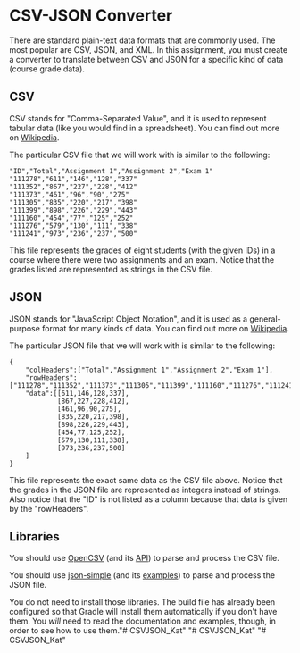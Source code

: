 # CSV-JSON Converter
There are standard plain-text data formats that are commonly used. The most popular are CSV, JSON, and XML. In this assignment, 
you must create a converter to translate between CSV and JSON for a specific kind of data (course grade data).

## CSV
CSV stands for "Comma-Separated Value", and it is used to represent tabular data (like you would find in a spreadsheet). You can 
find out more on [Wikipedia](https://en.wikipedia.org/wiki/Comma-separated_values).

The particular CSV file that we will work with is similar to the following:

    "ID","Total","Assignment 1","Assignment 2","Exam 1"
    "111278","611","146","128","337"
    "111352","867","227","228","412"
    "111373","461","96","90","275"
    "111305","835","220","217","398"
    "111399","898","226","229","443"
    "111160","454","77","125","252"
    "111276","579","130","111","338"
    "111241","973","236","237","500"

This file represents the grades of eight students (with the given IDs) in a course where there were two assignments and an exam. 
Notice that the grades listed are represented as strings in the CSV file.
    
## JSON
JSON stands for "JavaScript Object Notation", and it is used as a general-purpose format for many kinds of data. You can find 
out more on [Wikipedia](https://en.wikipedia.org/wiki/JSON).

The particular JSON file that we will work with is similar to the following:

    {
        "colHeaders":["Total","Assignment 1","Assignment 2","Exam 1"],
        "rowHeaders":["111278","111352","111373","111305","111399","111160","111276","111241"],
        "data":[[611,146,128,337],
                [867,227,228,412],
                [461,96,90,275],
                [835,220,217,398],
                [898,226,229,443],
                [454,77,125,252],
                [579,130,111,338],
                [973,236,237,500]
        ]
    }

This file represents the exact same data as the CSV file above. Notice that the grades in the JSON file are represented as 
integers instead of strings. Also notice that the "ID" is not listed as a column because that data is given by the "rowHeaders".

## Libraries
You should use [OpenCSV](http://opencsv.sourceforge.net/) (and its [API](http://opencsv.sourceforge.net/apidocs/)) to parse and process the CSV file.

You should use [json-simple](https://code.google.com/archive/p/json-simple/) (and its [examples](https://code.google.com/archive/p/json-simple/wikis)) to parse and process the JSON file.

You do not need to install those libraries. The build file has already been configured so that Gradle will install them automatically if 
you don't have them. You *will* need to read the documentation and examples, though, in order to see how to use them."# CSVJSON_Kat" 
"# CSVJSON_Kat" 
"# CSVJSON_Kat" 
